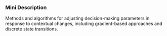 ### Mini Description

Methods and algorithms for adjusting decision-making parameters in response to contextual changes, including gradient-based approaches and discrete state transitions.

